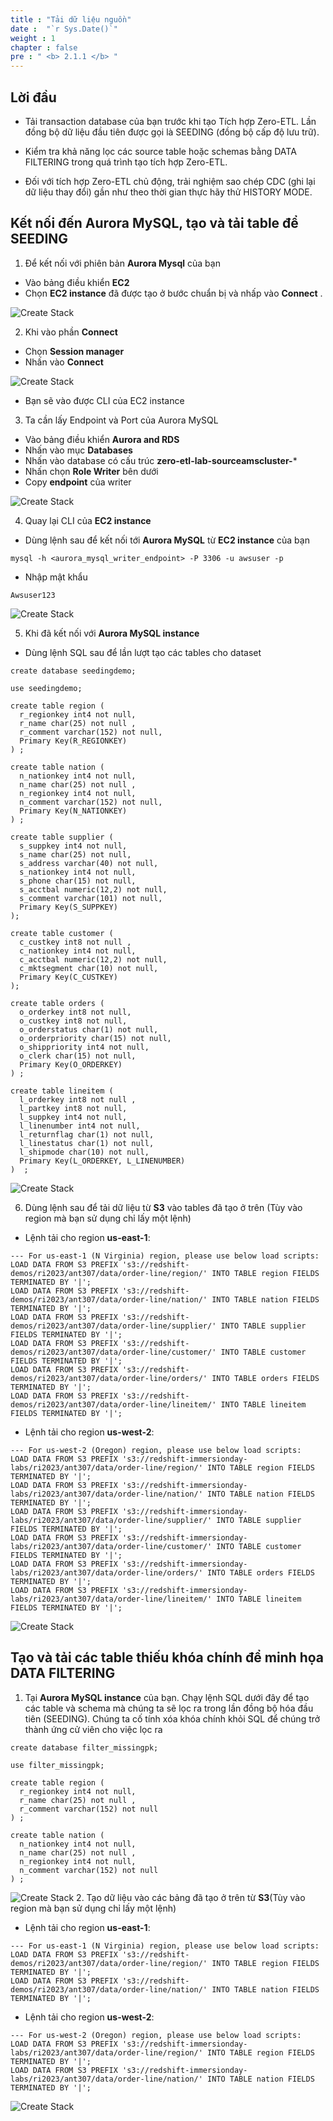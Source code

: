 ```yaml
---
title : "Tải dữ liệu nguồn"
date :  "`r Sys.Date()`" 
weight : 1 
chapter : false
pre : " <b> 2.1.1 </b> "
---
```


## Lời đầu
- Tải transaction database của bạn trước khi tạo Tích hợp Zero-ETL. Lần đồng bộ dữ liệu đầu tiên được gọi là SEEDING (đồng bộ cấp độ lưu trữ).

- Kiểm tra khả năng lọc các source table hoặc schemas bằng DATA FILTERING trong quá trình tạo tích hợp Zero-ETL.

- Đối với tích hợp Zero-ETL chủ động, trải nghiệm sao chép CDC (ghi lại dữ liệu thay đổi) gần như theo thời gian thực hãy thử HISTORY MODE.

## Kết nối đến Aurora MySQL, tạo và tải table để SEEDING

1. Để kết nối với phiên bản **Aurora Mysql** của bạn
+ Vào bảng điều khiển **EC2**
+ Chọn **EC2 instance** đã được tạo ở bước chuẩn bị và nhấp vào **Connect** .

![Create Stack](/images/2.Zero-ETLIntegration/1.png)

2. Khi vào phần **Connect**
+ Chọn **Session manager**
+ Nhấn vào **Connect**

![Create Stack](/images/2.Zero-ETLIntegration/2.png)

+ Bạn sẽ vào được CLI của EC2 instance

3. Ta cần lấy Endpoint và Port của Aurora MySQL 

+ Vào bảng điều khiển **Aurora and RDS**
+ Nhấn vào mục **Databases**
+ Nhấn vào database có cấu trúc **zero-etl-lab-sourceamscluster-***
+ Nhấn chọn **Role Writer** bên dưới
+ Copy **endpoint** của writer

![Create Stack](/images/2.Zero-ETLIntegration/3.png)

4. Quay lại CLI của **EC2 instance**
+ Dùng lệnh sau để kết nối tới **Aurora MySQL** từ **EC2 instance** của bạn

`mysql -h <aurora_mysql_writer_endpoint> -P 3306 -u awsuser -p `

+ Nhập mật khẩu

`Awsuser123`

![Create Stack](/images/2.Zero-ETLIntegration/5.png)

5. Khi đã kết nối với **Aurora MySQL instance**
+ Dùng lệnh SQL sau để lần lượt tạo các tables cho dataset

```
create database seedingdemo;

use seedingdemo;

create table region (
  r_regionkey int4 not null,
  r_name char(25) not null ,
  r_comment varchar(152) not null,
  Primary Key(R_REGIONKEY)                             
) ;

create table nation (
  n_nationkey int4 not null,
  n_name char(25) not null ,
  n_regionkey int4 not null,
  n_comment varchar(152) not null,
  Primary Key(N_NATIONKEY)                                
) ;

create table supplier (
  s_suppkey int4 not null,
  s_name char(25) not null,
  s_address varchar(40) not null,
  s_nationkey int4 not null,
  s_phone char(15) not null,
  s_acctbal numeric(12,2) not null,
  s_comment varchar(101) not null,
  Primary Key(S_SUPPKEY)
);

create table customer (
  c_custkey int8 not null ,
  c_nationkey int4 not null,
  c_acctbal numeric(12,2) not null,
  c_mktsegment char(10) not null,
  Primary Key(C_CUSTKEY)
);

create table orders (
  o_orderkey int8 not null,
  o_custkey int8 not null,
  o_orderstatus char(1) not null,
  o_orderpriority char(15) not null,
  o_shippriority int4 not null,
  o_clerk char(15) not null,
  Primary Key(O_ORDERKEY)
) ;

create table lineitem (
  l_orderkey int8 not null ,
  l_partkey int8 not null,
  l_suppkey int4 not null,
  l_linenumber int4 not null,
  l_returnflag char(1) not null,
  l_linestatus char(1) not null,
  l_shipmode char(10) not null,
  Primary Key(L_ORDERKEY, L_LINENUMBER)
)  ;
```
![Create Stack](/images/2.Zero-ETLIntegration/6.png)

6. Dùng lệnh sau để tải dữ liệu từ **S3** vào tables đã tạo ở trên (Tùy vào region mà bạn sử dụng chỉ lấy một lệnh)
+ Lệnh tải cho region **us-east-1**:
```
--- For us-east-1 (N Virginia) region, please use below load scripts:
LOAD DATA FROM S3 PREFIX 's3://redshift-demos/ri2023/ant307/data/order-line/region/' INTO TABLE region FIELDS TERMINATED BY '|';          
LOAD DATA FROM S3 PREFIX 's3://redshift-demos/ri2023/ant307/data/order-line/nation/' INTO TABLE nation FIELDS TERMINATED BY '|';            
LOAD DATA FROM S3 PREFIX 's3://redshift-demos/ri2023/ant307/data/order-line/supplier/' INTO TABLE supplier FIELDS TERMINATED BY '|';            
LOAD DATA FROM S3 PREFIX 's3://redshift-demos/ri2023/ant307/data/order-line/customer/' INTO TABLE customer FIELDS TERMINATED BY '|';            
LOAD DATA FROM S3 PREFIX 's3://redshift-demos/ri2023/ant307/data/order-line/orders/' INTO TABLE orders FIELDS TERMINATED BY '|';            
LOAD DATA FROM S3 PREFIX 's3://redshift-demos/ri2023/ant307/data/order-line/lineitem/' INTO TABLE lineitem FIELDS TERMINATED BY '|';            
```
+ Lệnh tải cho region **us-west-2**:
```
--- For us-west-2 (Oregon) region, please use below load scripts:
LOAD DATA FROM S3 PREFIX 's3://redshift-immersionday-labs/ri2023/ant307/data/order-line/region/' INTO TABLE region FIELDS TERMINATED BY '|';          
LOAD DATA FROM S3 PREFIX 's3://redshift-immersionday-labs/ri2023/ant307/data/order-line/nation/' INTO TABLE nation FIELDS TERMINATED BY '|';            
LOAD DATA FROM S3 PREFIX 's3://redshift-immersionday-labs/ri2023/ant307/data/order-line/supplier/' INTO TABLE supplier FIELDS TERMINATED BY '|';            
LOAD DATA FROM S3 PREFIX 's3://redshift-immersionday-labs/ri2023/ant307/data/order-line/customer/' INTO TABLE customer FIELDS TERMINATED BY '|';            
LOAD DATA FROM S3 PREFIX 's3://redshift-immersionday-labs/ri2023/ant307/data/order-line/orders/' INTO TABLE orders FIELDS TERMINATED BY '|';            
LOAD DATA FROM S3 PREFIX 's3://redshift-immersionday-labs/ri2023/ant307/data/order-line/lineitem/' INTO TABLE lineitem FIELDS TERMINATED BY '|';            
```
![Create Stack](/images/2.Zero-ETLIntegration/6.png)

## Tạo và tải các table thiếu khóa chính để minh họa DATA FILTERING

1. Tại **Aurora MySQL instance** của bạn. Chạy lệnh SQL dưới đây để tạo các table và schema mà chúng ta sẽ lọc ra trong lần đồng bộ hóa đầu tiên (SEEDING). Chúng ta cố tính xóa khóa chính khỏi SQL để chúng trở thành ứng cử viên cho việc lọc ra
```
create database filter_missingpk;

use filter_missingpk;

create table region (
  r_regionkey int4 not null,
  r_name char(25) not null ,
  r_comment varchar(152) not null                     
) ;

create table nation (
  n_nationkey int4 not null,
  n_name char(25) not null ,
  n_regionkey int4 not null,
  n_comment varchar(152) not null                        
) ;

```
![Create Stack](/images/2.Zero-ETLIntegration/8.png)
2. Tạo dữ liệu vào các bảng đã tạo ở trên từ **S3**(Tùy vào region mà bạn sử dụng chỉ lấy một lệnh)
+ Lệnh tải cho region **us-east-1**:
```
--- For us-east-1 (N Virginia) region, please use below load scripts:
LOAD DATA FROM S3 PREFIX 's3://redshift-demos/ri2023/ant307/data/order-line/region/' INTO TABLE region FIELDS TERMINATED BY '|';          
LOAD DATA FROM S3 PREFIX 's3://redshift-demos/ri2023/ant307/data/order-line/nation/' INTO TABLE nation FIELDS TERMINATED BY '|';            
```
+ Lệnh tải cho region **us-west-2**:
```
--- For us-west-2 (Oregon) region, please use below load scripts:
LOAD DATA FROM S3 PREFIX 's3://redshift-immersionday-labs/ri2023/ant307/data/order-line/region/' INTO TABLE region FIELDS TERMINATED BY '|';          
LOAD DATA FROM S3 PREFIX 's3://redshift-immersionday-labs/ri2023/ant307/data/order-line/nation/' INTO TABLE nation FIELDS TERMINATED BY '|';            
```
![Create Stack](/images/2.Zero-ETLIntegration/9.png)
